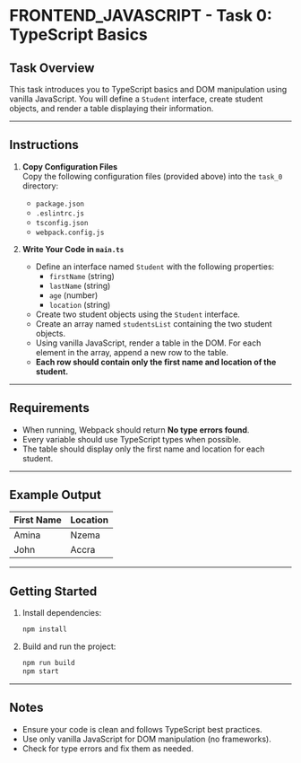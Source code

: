 # FRONTEND_JAVASCRIPT - Task 0: TypeScript Basics

## Task Overview

This task introduces you to TypeScript basics and DOM manipulation using vanilla JavaScript. You will define a `Student` interface, create student objects, and render a table displaying their information.

---

## Instructions

1. **Copy Configuration Files**  
   Copy the following configuration files (provided above) into the `task_0` directory:
   - `package.json`
   - `.eslintrc.js`
   - `tsconfig.json`
   - `webpack.config.js`

2. **Write Your Code in `main.ts`**  
   - Define an interface named `Student` with the following properties:
     - `firstName` (string)
     - `lastName` (string)
     - `age` (number)
     - `location` (string)
   - Create two student objects using the `Student` interface.
   - Create an array named `studentsList` containing the two student objects.
   - Using vanilla JavaScript, render a table in the DOM. For each element in the array, append a new row to the table.
   - **Each row should contain only the first name and location of the student.**

---

## Requirements

- When running, Webpack should return **No type errors found**.
- Every variable should use TypeScript types when possible.
- The table should display only the first name and location for each student.

---

## Example Output

| First Name | Location |
|------------|----------|
| Amina      | Nzema    |
| John       | Accra    |

---

## Getting Started

1. Install dependencies:
   ```bash
   npm install
   ```
2. Build and run the project:
   ```bash
   npm run build
   npm start
   ```

---

## Notes

- Ensure your code is clean and follows TypeScript best practices.
- Use only vanilla JavaScript for DOM manipulation (no frameworks).
- Check for type errors and fix them as needed.